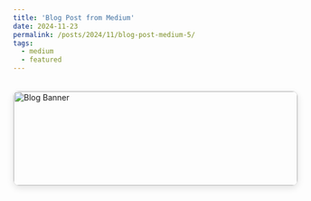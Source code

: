 ```yaml
---
title: 'Blog Post from Medium'
date: 2024-11-23
permalink: /posts/2024/11/blog-post-medium-5/
tags:
  - medium
  - featured
---
```



<div style="display: flex; justify-content: flex-start; margin: 2rem auto; border: 1px solid #ddd; border-radius: 10px; overflow: hidden; box-shadow: 0 4px 12px rgba(0,0,0,0.1);">
  <a href="https://medium.com/codex/what-are-ai-agents-your-step-by-step-guide-to-build-your-own-df54193e2de3" target="_blank" style="text-decoration: none; color: inherit;">
    <img src="https://miro.medium.com/v2/resize:fit:2912/format:webp/1*LxIyh8pAhZqXl3ADn_pz3A.jpeg" alt="Blog Banner" style="width: 100%; display: block;" />
    <div style="padding: 16px;">
      <h3 style="margin: 0 0 10px;">What Are AI Agents? Your Step-by-Step Guide to Build Your Own</h3>
      <p style="color: #555; margin: 0 0 12px;">Originally published on Medium by Codex. This blog is featured here for experimental purposes.</p>
      <span style="color: #0077cc; font-weight: bold;">Read on Medium →</span>
    </div>
  </a>
</div>

<!-- <div style="display: flex; max-width: 700px; justify-content: flex-start;">
  <div style="max-width: 700px; margin: 2rem 0; border: 1px solid #ddd; border-radius: 10px; overflow: hidden; box-shadow: 0 4px 12px rgba(0,0,0,0.1);">
    <a href="https://medium.com/codex/what-are-ai-agents-your-step-by-step-guide-to-build-your-own-df54193e2de3" target="_blank" style="text-decoration: none; color: inherit;">
      <img src="https://miro.medium.com/v2/resize:fit:2912/format:webp/1*LxIyh8pAhZqXl3ADn_pz3A.jpeg" alt="Blog Banner" style="width: 100%; display: block;" />
      <div style="padding: 16px;">
        <h3 style="margin: 0 0 10px;">What Are AI Agents? Your Step-by-Step Guide to Build Your Own</h3>
        <p style="color: #555; margin: 0 0 12px;">Originally published on Medium by Codex. This blog is featured here for experimental purposes.</p>
        <span style="color: #0077cc; font-weight: bold;">Read on Medium →</span>
      </div>
    </a>
  </div>
</div> -->
